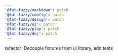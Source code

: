 ```yaml
---
'@fat-fuzzy/markdown': patch
'@fat-fuzzy/config': patch
'@fat-fuzzy/design': patch
'@fat-fuzzy/ui': patch
'@fat-fuzzy/play': patch
'@fat-fuzzy/doc': patch
---
```


refactor: Decouple fixtures from ui library, add tests
